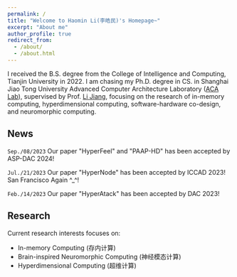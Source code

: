 ```yaml
---
permalink: /
title: "Welcome to Haomin Li(李皓民)'s Homepage~"
excerpt: "About me"
author_profile: true
redirect_from: 
  - /about/
  - /about.html
---
```


I received the B.S. degree from the College of Intelligence and Computing, Tianjin University in 2022. I am chasing my Ph.D. degree in CS. in Shanghai Jiao Tong University Advanced Computer Architecture Laboratory ([ACA Lab](https://acalab.sjtu.edu.cn/CN/)), supervised by Prof. [Li Jiang](https://cs.sjtu.edu.cn/~jiangli//), focusing on the research of in-memory computing, hyperdimensional computing, software-hardware co-design, and neuromorphic computing. 

News
-----------

`Sep./08/2023` Our paper "HyperFeel" and "PAAP-HD" has been accepted by ASP-DAC 2024!

`Jul./21/2023` Our paper "HyperNode" has been accepted by ICCAD 2023! San Francisco Again ^_^!

`Feb./14/2023` Our paper "HyperAtack" has been accepted by DAC 2023!

Research
-----------
Current research interests focuses on:

- In-memory Computing (存内计算)
- Brain-inspired Neuromorphic Computing (神经模态计算)
- Hyperdimensional Computing (超维计算)

<script type='text/javascript' id='clustrmaps' src='//cdn.clustrmaps.com/map_v2.js?cl=ffffff&w=300&t=tt&d=MzxkVuIyMqaXwpb3hb-CacDwfwMqLcy49w-GqkJsiYs&co=8dc3e9&cmo=3acc3a&cmn=ff5353&ct=ffffff'></script>